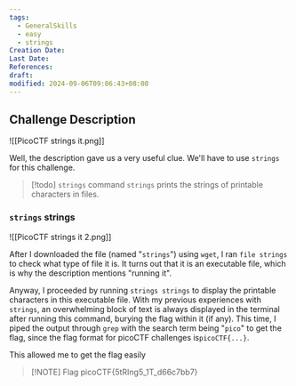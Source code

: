 ```yaml
---
tags:
  - GeneralSkills
  - easy
  - strings
Creation Date: 
Last Date: 
References: 
draft: 
modified: 2024-09-06T09:06:43+08:00
---
```

## Challenge Description
![[PicoCTF strings it.png]]

Well, the description gave us a very useful clue. We'll have to use `strings` for this challenge.

>[!todo] `strings` command
>`strings` prints the strings of printable characters in files.
### `strings` strings
![[PicoCTF strings it 2.png]]

After I downloaded the file (named "`strings`") using `wget`, I ran `file strings` to check what type of file it is. It turns out that it is an executable file, which is why the description mentions "running it".

Anyway, I proceeded by running `strings strings` to display the printable characters in this executable file. With my previous experiences with `strings`, an overwhelming block of text is always displayed in the terminal after running this command, burying the flag within it (if any).
This time, I piped the output through `grep` with the search term being "`pico`" to get the flag, since the flag format for picoCTF challenges is`picoCTF{...}`.

This allowed me to get the flag easily

> [!NOTE] Flag
> picoCTF{5tRIng5_1T_d66c7bb7}